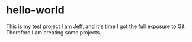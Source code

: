 # hello-world
This is my test project
I am Jeff, and it's time I got the full exposure to Git. Therefore I am creating some projects.
